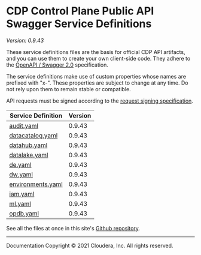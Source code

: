# CDP Control Plane Public API Swagger Service Definitions

*Version: 0.9.43*

These service definitions files are the basis for official CDP API artifacts,
and you can use them to create your own client-side code. They adhere to the
[OpenAPI / Swagger 2.0](https://swagger.io/specification/v2/) specification.

The service definitions make use of custom properties whose names are prefixed
with "x-". These properties are subject to change at any time. Do not rely upon
them to remain stable or compatible.

API requests must be signed according to the
[request signing specification](request_signing.md).

| Service Definition | Version |
| --- | --- |
| [audit.yaml](./audit.yaml) | 0.9.43 |
| [datacatalog.yaml](./datacatalog.yaml) | 0.9.43 |
| [datahub.yaml](./datahub.yaml) | 0.9.43 |
| [datalake.yaml](./datalake.yaml) | 0.9.43 |
| [de.yaml](./de.yaml) | 0.9.43 |
| [dw.yaml](./dw.yaml) | 0.9.43 |
| [environments.yaml](./environments.yaml) | 0.9.43 |
| [iam.yaml](./iam.yaml) | 0.9.43 |
| [ml.yaml](./ml.yaml) | 0.9.43 |
| [opdb.yaml](./opdb.yaml) | 0.9.43 |

See all the files at once in this site's
[Github repository](https://github.com/cloudera/cdp-dev-docs/tree/master/api-docs/swagger).

----

Documentation Copyright © 2021 Cloudera, Inc. All rights reserved.


